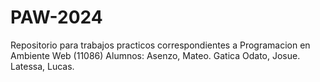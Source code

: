 # PAW-2024
Repositorio para trabajos practicos correspondientes a Programacion en Ambiente Web (11086)
Alumnos:  Asenzo, Mateo.
          Gatica Odato, Josue.
          Latessa, Lucas.

